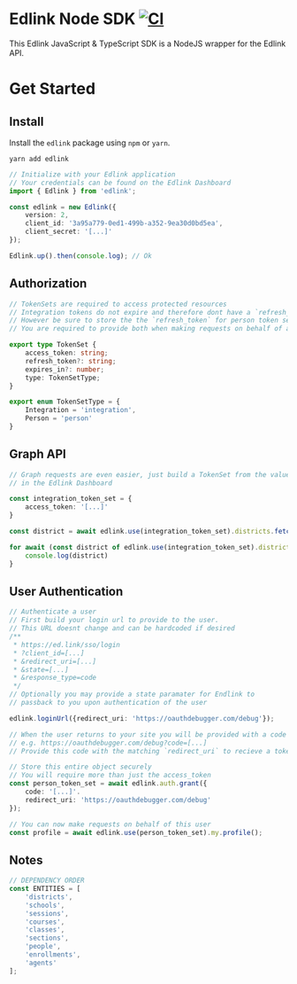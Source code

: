 # Edlink Node SDK [![CI](https://github.com/edlink/edlink-node-sdk/actions/workflows/analyze.yml/badge.svg)](https://github.com/edlink/edlink-node-sdk/actions/workflows/analyze.yml)
This Edlink JavaScript & TypeScript SDK is a NodeJS wrapper for the Edlink API.

# Get Started
## Install
Install the `edlink` package using `npm` or `yarn`.
```
yarn add edlink
```
```typescript
// Initialize with your Edlink application
// Your credentials can be found on the Edlink Dashboard
import { Edlink } from 'edlink';

const edlink = new Edlink({
    version: 2,
    client_id: '3a95a779-0ed1-499b-a352-9ea30d0bd5ea',
    client_secret: '[...]'
});

Edlink.up().then(console.log); // Ok
```
## Authorization

```typescript
// TokenSets are required to access protected resources
// Integration tokens do not expire and therefore dont have a `refresh_token`
// However be sure to store the the `refresh_token` for person token sets
// You are required to provide both when making requests on behalf of a person

export type TokenSet {
    access_token: string;
    refresh_token?: string;
    expires_in?: number;
    type: TokenSetType;
}

export enum TokenSetType = {
    Integration = 'integration',
    Person = 'person'
}
```

## Graph API

```typescript
// Graph requests are even easier, just build a TokenSet from the values
// in the Edlink Dashboard

const integration_token_set = {
    access_token: '[...]'
}

const district = await edlink.use(integration_token_set).districts.fetch('3a95a779-0ed1-499b-a352-9ea30d0bd5ea');

for await (const district of edlink.use(integration_token_set).districts.list()) {
    console.log(district)
}
```

## User Authentication

```typescript
// Authenticate a user
// First build your login url to provide to the user.
// This URL doesnt change and can be hardcoded if desired
/**
 * https://ed.link/sso/login
 * ?client_id=[...]
 * &redirect_uri=[...]
 * &state=[...]
 * &response_type=code
 */
// Optionally you may provide a state paramater for Endlink to
// passback to you upon authentication of the user

edlink.loginUrl({redirect_uri: 'https://oauthdebugger.com/debug'});
```

```typescript
// When the user returns to your site you will be provided with a code
// e.g. https://oauthdebugger.com/debug?code=[...]
// Provide this code with the matching `redirect_uri` to recieve a token set

// Store this entire object securely
// You will require more than just the access_token
const person_token_set = await edlink.auth.grant({
    code: '[...]'.
    redirect_uri: 'https://oauthdebugger.com/debug'
});

// You can now make requests on behalf of this user
const profile = await edlink.use(person_token_set).my.profile();
```

## Notes

```typescript
// DEPENDENCY ORDER
const ENTITIES = [
    'districts',
    'schools',
    'sessions',
    'courses',
    'classes',
    'sections',
    'people',
    'enrollments',
    'agents'
];
```